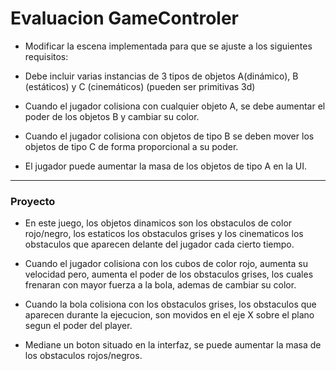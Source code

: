 # Evaluacion GameControler

 - Modificar la escena implementada para que se ajuste a los siguientes requisitos:

- Debe incluir varias instancias de 3 tipos de objetos A(dinámico), B (estáticos) y C (cinemáticos) (pueden ser primitivas 3d)
 - Cuando el jugador colisiona con cualquier objeto A, se debe aumentar el poder de los objetos B y cambiar su color.
- Cuando el jugador colisiona con objetos de tipo B se deben mover los objetos de tipo C de forma proporcional a su poder.
 - El jugador puede aumentar la masa de los objetos de tipo A en la UI.

----

### Proyecto
- En este juego, los objetos dinamicos son los obstaculos de color rojo/negro, los estaticos los obstaculos grises y los cinematicos los obstaculos que aparecen delante del jugador cada cierto tiempo.

- Cuando el jugador colisiona con los cubos de color rojo, aumenta su velocidad pero, aumenta el poder de los obstaculos grises, los cuales frenaran con mayor fuerza a la bola, ademas de cambiar su color.

- Cuando la bola colisiona con los obstaculos grises, los obstaculos que aparecen durante la ejecucion, son movidos en el eje X sobre el plano segun el poder del player.

- Mediane un boton situado en la interfaz, se puede aumentar la masa de los obstaculos rojos/negros.